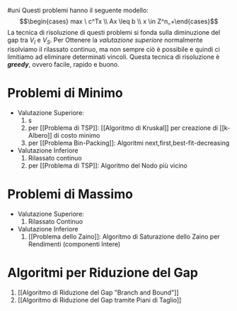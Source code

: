 #uni 
Questi problemi hanno il seguente modello:
$$\begin{cases} max \ c^Tx \\ Ax \leq b \\ x \in Z^n_+\end{cases}$$
La tecnica di risoluzione di questi problemi si fonda sulla diminuzione del gap tra $V_I$ e $V_S$.
Per Ottenere la _valutazione superiore_ normalmente risolviamo il rilassato continuo, ma non sempre ciò è possibile e quindi ci limitiamo ad eliminare determinati vincoli.
Questa tecnica di risoluzione è ___greedy___, ovvero facile, rapido e buono.
# Problemi di Minimo
- Valutazione Superiore:
  1. s
  2. per [[Problema di TSP]]: [[Algoritmo di Kruskal]] per creazione di [[k-Albero]] di costo minimo
  3. per [[Problema Bin-Packing]]: Algoritmi next,first,best-fit-decreasing
- Valutazione Inferiore
  1. Rilassato continuo
  2. per [[Problema di TSP]]: Algoritmo del Nodo più vicino
# Problemi di Massimo
- Valutazione Superiore:
  1. Rilassato Continuo
- Valutazione Inferiore
  1. [[Problema dello Zaino]]: Algoritmo di Saturazione dello Zaino per Rendimenti (componenti Intere)
# Algoritmi per Riduzione del Gap
1. [[Algoritmo di Riduzione del Gap "Branch and Bound"]]
2. [[Algoritmo di Riduzione del Gap tramite Piani di Taglio]] 